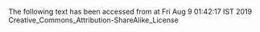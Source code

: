 The following text has been accessed from at Fri Aug 9 01:42:17 IST 2019
Creative_Commons_Attribution-ShareAlike_License
